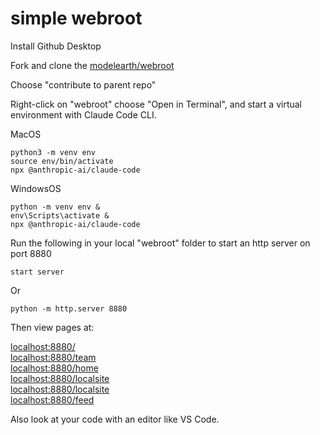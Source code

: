 # simple webroot

Install Github Desktop

Fork and clone the [modelearth/webroot](https://github.com/modelearth/webroot/)

Choose "contribute to parent repo"

Right-click on "webroot" choose "Open in Terminal", and start a virtual environment with Claude Code CLI.

MacOS

	python3 -m venv env
	source env/bin/activate
	npx @anthropic-ai/claude-code

WindowsOS

	python -m venv env &
	env\Scripts\activate &
	npx @anthropic-ai/claude-code


Run the following in your local "webroot" folder to start an http server on port 8880

	start server

Or

	python -m http.server 8880

Then view pages at:

[localhost:8880/](http://localhost:8880/)  
[localhost:8880/team](http://localhost:8880/team/)  
[localhost:8880/home](http://localhost:8880/home/)  
[localhost:8880/localsite](http://localhost:8880/comparison/)  
[localhost:8880/localsite](http://localhost:8880/localsite/)  
[localhost:8880/feed](http://localhost:8880/feed/)  


Also look at your code with an editor like VS Code.